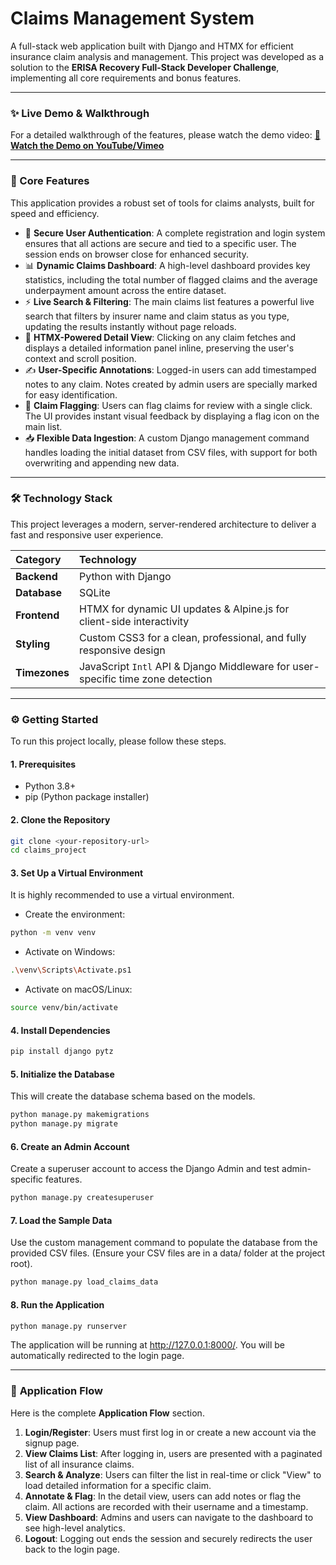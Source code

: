 # Claims Management System


A full-stack web application built with Django and HTMX for efficient insurance claim analysis and management. This project was developed as a solution to the **ERISA Recovery Full-Stack Developer Challenge**, implementing all core requirements and bonus features.

---

### ✨ Live Demo & Walkthrough


For a detailed walkthrough of the features, please watch the demo video:
**[🎥 Watch the Demo on YouTube/Vimeo](https://link-to-your-demo-video)**


---

### 🚀 Core Features

This application provides a robust set of tools for claims analysts, built for speed and efficiency.

* 🔐 **Secure User Authentication**: A complete registration and login system ensures that all actions are secure and tied to a specific user. The session ends on browser close for enhanced security.
* 📊 **Dynamic Claims Dashboard**: A high-level dashboard provides key statistics, including the total number of flagged claims and the average underpayment amount across the entire dataset.
* ⚡ **Live Search & Filtering**: The main claims list features a powerful live search that filters by insurer name and claim status as you type, updating the results instantly without page reloads.
* 📄 **HTMX-Powered Detail View**: Clicking on any claim fetches and displays a detailed information panel inline, preserving the user's context and scroll position.
* ✍️ **User-Specific Annotations**: Logged-in users can add timestamped notes to any claim. Notes created by admin users are specially marked for easy identification.
* 🚩 **Claim Flagging**: Users can flag claims for review with a single click. The UI provides instant visual feedback by displaying a flag icon on the main list.
* 📥 **Flexible Data Ingestion**: A custom Django management command handles loading the initial dataset from CSV files, with support for both overwriting and appending new data.

---

### 🛠️ Technology Stack

This project leverages a modern, server-rendered architecture to deliver a fast and responsive user experience.

| Category    | Technology                                                                         |
| :---------- | :--------------------------------------------------------------------------------- |
| **Backend** | Python with Django                                                                 |
| **Database**| SQLite                                                                             |
| **Frontend**| HTMX for dynamic UI updates & Alpine.js for client-side interactivity            |
| **Styling** | Custom CSS3 for a clean, professional, and fully responsive design                 |
| **Timezones**| JavaScript `Intl` API & Django Middleware for user-specific time zone detection |

---

### ⚙️ Getting Started

To run this project locally, please follow these steps.

#### 1. Prerequisites
* Python 3.8+
* pip (Python package installer)

#### 2. Clone the Repository

```bash
git clone <your-repository-url>
cd claims_project
```

#### 3. Set Up a Virtual Environment
It is highly recommended to use a virtual environment.

* Create the environment:

```bash
python -m venv venv
```

* Activate on Windows:

```bash
.\venv\Scripts\Activate.ps1
```

* Activate on macOS/Linux:

```bash
source venv/bin/activate
```

#### 4. Install Dependencies

```bash
pip install django pytz
```

#### 5. Initialize the Database

This will create the database schema based on the models.
```bash
python manage.py makemigrations
python manage.py migrate
```

#### 6. Create an Admin Account

Create a superuser account to access the Django Admin and test admin-specific features.
```bash
python manage.py createsuperuser
```

#### 7. Load the Sample Data

Use the custom management command to populate the database from the provided CSV files. (Ensure your CSV files are in a data/ folder at the project root).

```bash
python manage.py load_claims_data
```

#### 8. Run the Application

```bash
python manage.py runserver
```
The application will be running at http://127.0.0.1:8000/. You will be automatically redirected to the login page.

---

### 👤 **Application Flow**

Here is the complete **Application Flow** section.


1.  **Login/Register**: Users must first log in or create a new account via the signup page.
2.  **View Claims List**: After logging in, users are presented with a paginated list of all insurance claims.
3.  **Search & Analyze**: Users can filter the list in real-time or click "View" to load detailed information for a specific claim.
4.  **Annotate & Flag**: In the detail view, users can add notes or flag the claim. All actions are recorded with their username and a timestamp.
5.  **View Dashboard**: Admins and users can navigate to the dashboard to see high-level analytics.
6.  **Logout**: Logging out ends the session and securely redirects the user back to the login page.
